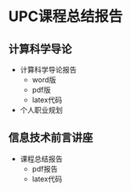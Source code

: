 # UPC课程总结报告
## 计算科学导论
* 计算科学导论报告
    * word版
    * pdf版
    * latex代码
* 个人职业规划
## 信息技术前言讲座
* 课程总结报告
   * pdf报告
   * latex代码
